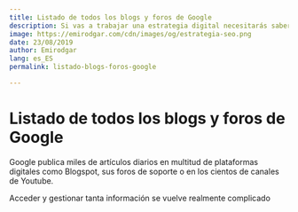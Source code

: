 ```yaml
---
title: Listado de todos los blogs y foros de Google
description: Si vas a trabajar una estrategia digital necesitarás saber dónde encontrar toda la información relacionada con Google
image: https://emirodgar.com/cdn/images/og/estrategia-seo.png
date: 23/08/2019
author: Emirodgar
lang: es_ES
permalink: listado-blogs-foros-google

---
```


# Listado de todos los blogs y foros de Google

Google publica miles de artículos diarios en multitud de plataformas digitales como Blogspot, sus foros de soporte o en los cientos de canales de Youtube. 

Acceder y gestionar tanta información se vuelve realmente complicado
<!--stackedit_data:
eyJoaXN0b3J5IjpbLTM2NzkxODY2XX0=
-->